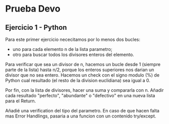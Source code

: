 # Prueba Devo

## Ejercicio 1 - Python

Para este primer ejercicio nececitamos por lo menos dos bucles: 
- uno para cada elemento n de la lista parametro;
- otro para buscar todos los divisores enteros del elemento.

Para verificar que sea un divisor de n, hacemos un bucle desde 1 (siempre parte de la lista) hasta n/2, porque los enteros superiores nos darian un divisor que no sea entero. Hacemos un check con el signo modulo (%) de Python cual resultado (el resto de la division euclidiana) sea igual a 0.

Por fin, con la lista de divisores, hacer una suma y compararla con n.
Añadir cada resultado "perfecto", "abundante" o "defectivo" en una nueva lista para el Return.

Añadié una verification del tipo del parametro. En caso de que hacen falta mas Error Handlings, pasaria a una funcion con un contenido try/except. 